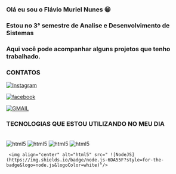 ### Olá eu sou o Flávio Muriel Nunes 😁
### Estou no 3° semestre de Analise e Desenvolvimento de Sistemas 
### Aqui você pode acompanhar alguns projetos que tenho trabalhado.

### CONTATOS

[![Instagram](https://img.shields.io/badge/Instagram-E4405F?style=for-the-badge&logo=instagram&logoColor=white)](https://www.instagram.com/murielflavio)

[![facebook](https://img.shields.io/badge/Facebook-1877F2?style=for-the-badge&logo=facebook&logoColor=white)](https://m.facebook.com/flavio.muriel.96?wtsid=rdr_0lwm2UEVGHGdjBh77)

[![GMAIL](https://img.shields.io/badge/Gmail-D14836?style=for-the-badge&logo=gmail&logoColor=white)](f.m.nunesss@gmail.com)




### TECNOLOGIAS QUE ESTOU UTILIZANDO NO MEU DIA 

<div style="display:inline_block"><br/>
    <img align="center" alt="html5" src="https://img.shields.io/badge/JavaScript-F7DF1E?style=for-the-badge&logo=javascript&logoColor=black"/>
    <img align="center" alt="html5" src="https://img.shields.io/badge/HTML-239120?style=for-the-badge&logo=html5&logoColor=white"/>
    <img align="center" alt="html5" src="https://img.shields.io/badge/CSS-239120?&style=for-the-badge&logo=css3&logoColor=white"/>
    <img align="center" alt="html5" src="https://img.shields.io/badge/Python-3776AB?style=for-the-badge&logo=python&logoColor=white"/>
   
     <img align="center" alt="html5" src=" ![NodeJS](https://img.shields.io/badge/node.js-6DA55F?style=for-the-badge&logo=node.js&logoColor=white)"/>
</div>
